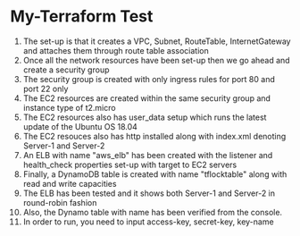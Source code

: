 # My-Terraform Test

1. The set-up is that it creates a VPC, Subnet, RouteTable, InternetGateway and attaches them through route table association
2. Once all the network resources have been set-up then we go ahead and  create a security group
3. The security group is created with only ingress rules for port 80 and port 22 only
4. The EC2 resources are created within the same security group and instance type of t2.micro
5. The EC2 resources also has user_data setup which runs the latest update of the Ubuntu OS 18.04
6. The EC2 resouces also has http installed along with index.xml denoting Server-1 and Server-2
7. An ELB with name "aws_elb" has been created with the listener and health_check properties set-up with target to EC2 servers
8. Finally, a DynamoDB table is created with name "tflocktable" along with read and write capacities
9. The ELB has been tested and it shows both Server-1 and Server-2 in round-robin fashion
10. Also, the Dynamo table with name has been verified from the console.
11. In order to run, you need to input access-key, secret-key, key-name
